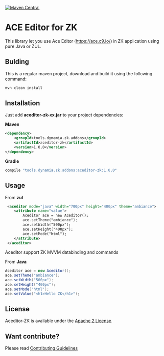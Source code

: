 [![Maven Central](https://img.shields.io/maven-central/v/tools.dynamia.zk.addons/aceditor-zk.svg?label=Maven%20Central)](http://search.maven.org/#search%7Cga%7C1%7Cg%3A%22tools.dynamia.zk.addons%22%20a%3A%22aceditor-zk%22)

# ACE Editor for ZK

This library let you use Ace Editor (https://ace.c9.io/) in ZK application using pure Java or ZUL. 

## Bulding

This is a regular maven project, download and build it using the following command:


```bash
mvn clean install
```

## Installation

Just add **aceditor-zk-xx.jar** to your project dependencies:

**Maven**

```xml
<dependency>
    <groupId>tools.dynamia.zk.addons</groupId>
    <artifactId>aceditor-zk</artifactId>
    <version>1.0.0</version>
</dependency>
```

**Gradle**
```bash
compile "tools.dynamia.zk.addons:aceditor-zk:1.0.0"
```

## Usage

From **zul**
```xml
 <aceditor mode="java" width="700px" height="400px" theme="ambiance">
    <attribute name="value">
        Aceditor ace = new Aceditor();
        ace.setTheme("ambiance");
        ace.setWidth("500px");
        ace.setHeight("400px");
        ace.setMode("html");
    </attribute>
 </aceditor>
```
Aceditor support ZK MVVM databinding and commands

From **Java**

```java
Aceditor ace = new Aceditor();
ace.setTheme("ambiance");
ace.setWidth("500px");
ace.setHeight("400px");
ace.setMode("html");
ace.setValue("<h1>Hello ZK</h1>");
```


## License

Aceditor-ZK is available under the [Apache 2 License](https://github.com/dynamia-projects/chartjs-zk/blob/master/LICENSE.md).

## Want contribute?
Please read [Contributing Guidelines](https://github.com/dynamia-projects/chartjs-zk/blob/master/CONTRIBUTING.md)

